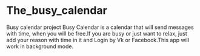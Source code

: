 # The_busy_calendar
Busy calendar project
Busy Calendar is a calendar that will send messages with time, when you will be free.If you are busy or just want to relax, just add your reason with time in it and Login by Vk or Facebook.This app will work in background mode.
